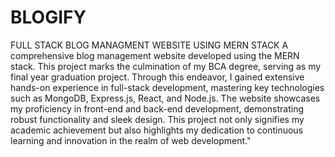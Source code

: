 # BLOGIFY
FULL STACK BLOG MANAGMENT WEBSITE USING MERN STACK
A comprehensive blog management website developed using the MERN stack. This project marks the culmination of my BCA degree, serving as my final year graduation project. Through this endeavor, I gained extensive hands-on experience in full-stack development, mastering key technologies such as MongoDB, Express.js, React, and Node.js. The website showcases my proficiency in front-end and back-end development, demonstrating robust functionality and sleek design. This project not only signifies my academic achievement but also highlights my dedication to continuous learning and innovation in the realm of web development."
